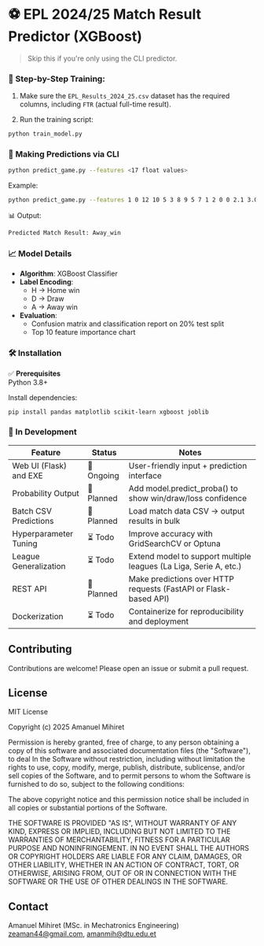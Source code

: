 # ⚽ EPL 2024/25 Match Result Predictor (XGBoost)

> Skip this if you're only using the CLI predictor.

### 🔧 Step-by-Step Training:

1. Make sure the `EPL_Results_2024_25.csv` dataset has the required columns, including `FTR` (actual full-time result).

2. Run the training script:

```bash
python train_model.py
```

### 🎯 Making Predictions via CLI

```bash
python predict_game.py --features <17 float values>
```

Example:

```bash
python predict_game.py --features 1 0 12 10 5 3 8 9 5 7 1 2 0 0 2.1 3.0 3.4
```

📊 Output:
```bash
Predicted Match Result: Away_win
```

### 📈 Model Details

- **Algorithm**: XGBoost Classifier  
- **Label Encoding**:
  - H → Home win
  - D → Draw  
  - A → Away win  
- **Evaluation**:
  - Confusion matrix and classification report on 20% test split
  - Top 10 feature importance chart  

### 🛠️ Installation

✅ **Prerequisites**  
Python 3.8+  

Install dependencies:
```bash
pip install pandas matplotlib scikit-learn xgboost joblib
```

### 🚧 In Development

| Feature                   | Status        | Notes  |
|---------------------------|---------------|--------|
| Web UI (Flask) and EXE    | 🔄 Ongoing    | User-friendly input + prediction interface |
| Probability Output        | 🔄 Planned    | Add model.predict_proba() to show win/draw/loss confidence |
| Batch CSV Predictions     | 🔄 Planned    | Load match data CSV → output results in bulk |
| Hyperparameter Tuning     | ⏳ Todo       | Improve accuracy with GridSearchCV or Optuna |
| League Generalization     | ⏳ Todo       | Extend model to support multiple leagues (La Liga, Serie A, etc.) |
| REST API                  | 🔄 Planned    | Make predictions over HTTP requests (FastAPI or Flask-based API) |
| Dockerization             | ⏳ Todo       | Containerize for reproducibility and deployment |

## Contributing

Contributions are welcome! Please open an issue or submit a pull request.

## License

MIT License

Copyright (c) 2025 Amanuel Mihiret

Permission is hereby granted, free of charge, to any person obtaining a copy
of this software and associated documentation files (the "Software"), to deal
In the Software without restriction, including without limitation the rights
to use, copy, modify, merge, publish, distribute, sublicense, and/or sell
copies of the Software, and to permit persons to whom the Software is
furnished to do so, subject to the following conditions:

The above copyright notice and this permission notice shall be included in all
copies or substantial portions of the Software.

THE SOFTWARE IS PROVIDED "AS IS", WITHOUT WARRANTY OF ANY KIND, EXPRESS OR
IMPLIED, INCLUDING BUT NOT LIMITED TO THE WARRANTIES OF MERCHANTABILITY,
FITNESS FOR A PARTICULAR PURPOSE AND NONINFRINGEMENT. IN NO EVENT SHALL THE
AUTHORS OR COPYRIGHT HOLDERS ARE LIABLE FOR ANY CLAIM, DAMAGES, OR OTHER
LIABILITY, WHETHER IN AN ACTION OF CONTRACT, TORT, OR OTHERWISE, ARISING FROM,
OUT OF OR IN CONNECTION WITH THE SOFTWARE OR THE USE OF OTHER DEALINGS IN THE
SOFTWARE.

## Contact

Amanuel Mihiret (MSc. in Mechatronics Engineering)
zeaman44@gmail.com,
amanmih@dtu.edu.et
```


